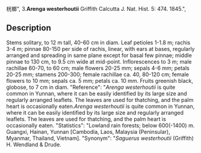 桄榔",
3.**Arenga westerhoutii** Griffith Calcutta J. Nat. Hist. 5: 474. 1845.",

## Description
Stems solitary, to 12 m tall, 40-60 cm in diam. Leaf petioles 1-1.8 m; rachis 3-4 m; pinnae 80-150 per side of rachis, linear, with ears at bases, regularly arranged and spreading in same plane except for basal few pinnae; middle pinnae to 130 cm, to 9.5 cm wide at mid-point. Inflorescences to 3 m; male rachillae 60-70, to 60 cm; male flowers 20-25 mm; sepals 4-6 mm; petals 20-25 mm; stamens 200-300; female rachillae ca. 40, 80-120 cm; female flowers to 10 mm; sepals ca. 5 mm; petals ca. 10 mm. Fruits greenish black, globose, to 7 cm in diam.
  "Reference": "*Arenga westerhoutii* is quite common in Yunnan, where it can be easily identified by its large size and regularly arranged leaflets. The leaves are used for thatching, and the palm heart is occasionally eaten.*Arenga westerhoutii* is quite common in Yunnan, where it can be easily identified by its large size and regularly arranged leaflets. The leaves are used for thatching, and the palm heart is occasionally eaten.
  "Statistics": "Lowland rain forests; below 600(-1400) m. Guangxi, Hainan, Yunnan [Cambodia, Laos, Malaysia (Peninsular), Myanmar, Thailand, Vietnam].
  "Synonym": "*Saguerus westerhoutii* (Griffith) H. Wendland &amp; Drude.
